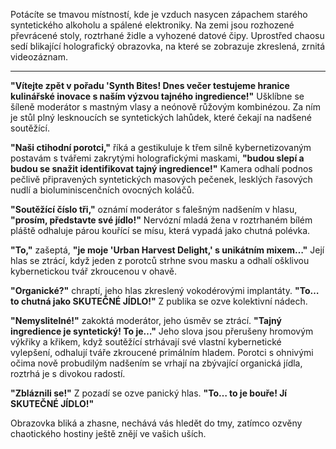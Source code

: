 Potácíte se tmavou místností, kde je vzduch nasycen zápachem starého syntetického alkoholu a spálené elektroniky. Na zemi jsou rozhozené převrácené stoly, roztrhané židle a vyhozené datové čipy. Uprostřed chaosu sedí blikající holografický obrazovka, na které se zobrazuje zkreslená, zrnitá videozáznam.

---

**"Vítejte zpět v pořadu 'Synth Bites! Dnes večer testujeme hranice kulinářské inovace s naším výzvou tajného ingredience!"** Ušklíbne se šíleně moderátor s mastným vlasy a neónově růžovým kombinézou. Za ním je stůl plný lesknoucích se syntetických lahůdek, které čekají na nadšené soutěžící.

**"Naši ctihodní porotci,"** říká a gestikuluje k třem silně kybernetizovaným postavám s tvářemi zakrytými holografickými maskami, **"budou slepí a budou se snažit identifikovat tajný ingredience!"** Kamera odhalí podnos pečlivě připravených syntetických masových pečenek, lesklých řasových nudlí a bioluminiscenčních ovocných koláčů.

**"Soutěžící číslo tři,"** oznámí moderátor s falešným nadšením v hlasu, **"prosím, představte své jídlo!"** Nervózní mladá žena v roztrhaném bílém pláště odhaluje párou kouřící se mísu, která vypadá jako chutná polévka.

**"To,"** zašeptá, **"je moje 'Urban Harvest Delight,' s unikátním mixem…"** Její hlas se ztrácí, když jeden z porotců strhne svou masku a odhalí ošklivou kybernetickou tvář zkroucenou v ohavě.

**"Organické?"** chraptí, jeho hlas zkreslený vokodérovými implantáty. **"To… to chutná jako SKUTEČNÉ JÍDLO!"** Z publika se ozve kolektivní nádech.

**"Nemyslitelné!"** zakoktá moderátor, jeho úsměv se ztrácí. **"Tajný ingredience je syntetický! To je…"** Jeho slova jsou přerušeny hromovým výkřiky a křikem, když soutěžící strhávají své vlastní kybernetické vylepšení, odhalují tváře zkroucené primálním hladem. Porotci s ohnivými očima nově probudilým nadšením se vrhají na zbývající organická jídla, roztrhá je s divokou radostí.

**"Zbláznili se!"** Z pozadí se ozve panický hlas. **"To… to je bouře! Jí SKUTEČNÉ JÍDLO!"**

Obrazovka bliká a zhasne, nechává vás hledět do tmy, zatímco ozvěny chaotického hostiny ještě znějí ve vašich uších.
